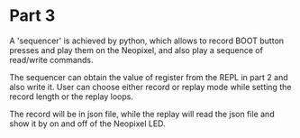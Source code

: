 # Part 3
A 'sequencer' is achieved by python, which allows to record BOOT button presses and play them on the Neopixel, and also play a sequence of read/write commands.

The sequencer can obtain the value of register from the REPL in part 2 and also write it. User can choose either record or replay mode while setting the record length or the replay loops. 
  
The record will be in json file, while the replay will read the json file and show it by on and off of the Neopixel LED.
